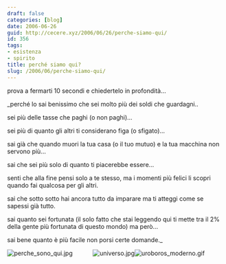 ```yaml
---
draft: false
categories: [blog]
date: 2006-06-26
guid: http://cecere.xyz/2006/06/26/perche-siamo-qui/
id: 356
tags:
- esistenza
- spirito
title: perché siamo qui?
slug: /2006/06/perche-siamo-qui/
---
```


prova a fermarti 10 secondi e chiedertelo in profondità…

 _perché lo sai benissimo che sei molto più dei soldi che guardagni..
  
sei più delle tasse che paghi (o non paghi)…
  
sei più di quanto gli altri ti considerano figa (o sfigato)…
  
sai già che quando muori la tua casa (o il tuo mutuo) e la tua macchina non servono più…
  
sai che sei più solo di quanto ti piacerebbe essere…
  
senti che alla fine pensi solo a te stesso, ma i momenti più felici li scopri quando fai qualcosa per gli altri.
  
sai che sotto sotto hai ancora tutto da imparare ma ti atteggi come se sapessi già tutto.
  
sai quanto sei fortunata (il solo fatto che stai leggendo qui ti mette tra il 2% della gente più fortunata di questo mondo) ma però…
  
sai bene quanto è più facile non porsi certe domande._

<img align="left" id="image355" alt="perche_sono_qui.jpg" src="http://cecere.xyz/wp-content/uploads/sites/3/2006/06/perche_sono_qui.jpg" />

<div style="text-align: center">
  <img id="image354" alt="universo.jpg" src="http://cecere.xyz/wp-content/uploads/sites/3/2006/06/universo.jpg" /><img id="image353" alt="uroboros_moderno.gif" src="http://cecere.xyz/wp-content/uploads/sites/3/2006/06/uroboros_moderno.gif" />
</div>